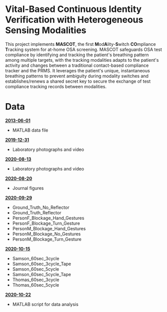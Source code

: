 # Vital-Based Continuous Identity Verification with Heterogeneous Sensing Modalities

This project implements **MASCOT**, the first **M**od**A**lity-**S**witch **CO**mpliance **T**racking system for at-home OSA screening. MASCOT safeguards OSA test compliance by identifying and tracking the patient's breathing pattern among multiple targets, with the tracking modalities adapts to the patient's activity and changes between a traditional contact-based compliance tracker and the PRMS. It leverages the patient's unique, instantaneous breathing patterns to prevent ambiguity during modality switches and establishes/renews a shared secret key to secure the exchange of test compliance tracking records between modalities.

# Data

[**2013-06-01**](https://github.com/gustybear-research/x96_multi_moda_p_verf_osa/tree/main/exp_2013-06-01)
- MATLAB data file

[**2019-12-31**](https://github.com/gustybear-research/x96_multi_moda_p_verf_osa/tree/main/exp_2019-12-31)
- Laboratory photographs and video

[**2020-08-13**](https://github.com/gustybear-research/x96_multi_moda_p_verf_osa/tree/main/exp_2020-08-13)
- Laboratory photographs and video

[**2020-08-20**](https://github.com/gustybear-research/x96_multi_moda_p_verf_osa/tree/main/exp_2020-08-20)
- Journal figures

[**2020-09-29**](https://github.com/gustybear-research/x96_multi_moda_p_verf_osa/tree/main/exp_2020-09-29)
- Ground_Truth_No_Reflector
- Ground_Truth_Reflector
- PersonF_Blockage_Hand_Gestures
- PersonF_Blockage_Turn_Gesture
- PersonM_Blockage_Hand_Gestures
- PersonM_Blockage_No_Gestures
- PersonM_Blockage_Turn_Gesture

[**2020-10-15**](https://github.com/gustybear-research/x96_multi_moda_p_verf_osa/tree/main/exp_2020-10-15)
- Samson_60sec_3cycle
- Samson_60sec_3cycle_Tape
- Samson_60sec_5cycle
- Samson_60sec_5cycle_Tape
- Thomas_60sec_3cycle
- Thomas_60sec_5cycle

[**2020-10-22**](https://github.com/gustybear-research/x96_multi_moda_p_verf_osa/tree/main/exp_2020-10-22)
- MATLAB script for data analysis